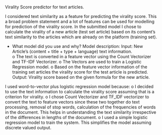 Virality Score predictor for text articles. 

I considered text similarity as a feature for predicting the virality score. This a broad problem statement and a lot of features can be used for modelling for prediction of the virality score. In the submitted model I chose to calculate the virality of a new article (test set article) based on its content’s text similarity to the articles which are already on the platform (training set). 

-	What model did you use and why?
Model description: 
Input: New Article’s (content + title + type + language) text information.  
o	The text is converted in a feature vector using the Count Vectorizer and TF-IDF Vectorizer. 
o	The Vectors are used to train a Logistic Regression model. 
o	Based on the feature vector information of the training set articles the virality score for the test article is predicted. 
Output: Virality score based on the given formula for the new article. 

I used word-to-vector plus logistic regression model because: 
o	I decided to use the text information to calculate the virality score assuming that is a criterion for virality. 
o	I chose Count Vectorizer and TF_IDF vectorizer to convert the text to feature vectors since these two together do text processing, removal of stop words, calculation of the frequencies of words in the document. This helps in understanding the text similarity irrespective of the differences in lengths of the document. 
o	I used a simple logistic regression model to train the system. This simplifies the model assuming discrete valued output. 
